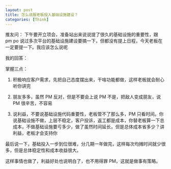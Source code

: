 ```yaml
---
layout: post
title: 怎么说服老板投入基础设施建设？
categories: [Think]
---
```


推友问：
下午要开立项会，准备站出来说说提了很久的基础设施的重要性，跟 pm po 说过多次平台的基础设施建设要搞一下，但都没有提上日程，今天老板在一定要提一下。我应该怎么说呢

我的回答：

掌握三点：

1. 积极响应客户需求，先把自己态度摆出来，干啥功能都做，这样老板就会耐心听你讲完

2. 朋友多多，虽然 PM 反对，但是不要会上说 PM 不是，把敌人变成朋友，说 PM 很辛苦，不容易

3. 说利益，不要说基础设施代码重要性，老板管不了那么多，PM 只看时间。你说基础设施不做，上层不稳定，客户投诉，返工都是成本，你替老板算一下总成本，不做基础设施要亏多少，做了虽然时间延长，但是总体成本省多少？讲利益，老板才会支持你

最后说一下，基础投入一步到位很难，分几期一年做完，这样每次均摊时间就少很多，但是总体稳定性和成本收益很大。

这样事情也做了，利益好处也说明白了，也不用得罪 PM，这就是做事有策略。

